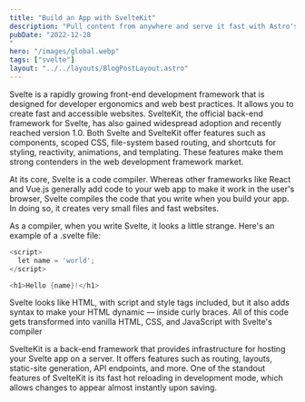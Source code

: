 ```yaml
---
title: "Build an App with SvelteKit"
description: "Pull content from anywhere and serve it fast with Astro's next-gen island architectur"
pubDate: "2022-12-28
"
hero: "/images/global.webp"
tags: ["svelte"]
layout: "../../layouts/BlogPostLayout.astro"
---
```


Svelte is a rapidly growing front-end development framework that is designed for developer ergonomics and web best practices. It allows you to create fast and accessible websites. SvelteKit, the official back-end framework for Svelte, has also gained widespread adoption and recently reached version 1.0. Both Svelte and SvelteKit offer features such as components, scoped CSS, file-system based routing, and shortcuts for styling, reactivity, animations, and templating. These features make them strong contenders in the web development framework market.

At its core, Svelte is a code compiler. Whereas other frameworks like React and Vue.js generally add code to your web app to make it work in the user's browser, Svelte compiles the code that you write when you build your app. In doing so, it creates very small files and fast websites.

As a compiler, when you write Svelte, it looks a little strange. Here's an example of a .svelte file:

```go
<script>
  let name = 'world';
</script>

<h1>Hello {name}!</h1>
```

Svelte looks like HTML, with script and style tags included, but it also adds syntax to make your HTML dynamic — inside curly braces. All of this code gets transformed into vanilla HTML, CSS, and JavaScript with Svelte's compiler

SvelteKit is a back-end framework that provides infrastructure for hosting your Svelte app on a server. It offers features such as routing, layouts, static-site generation, API endpoints, and more. One of the standout features of SvelteKit is its fast hot reloading in development mode, which allows changes to appear almost instantly upon saving.